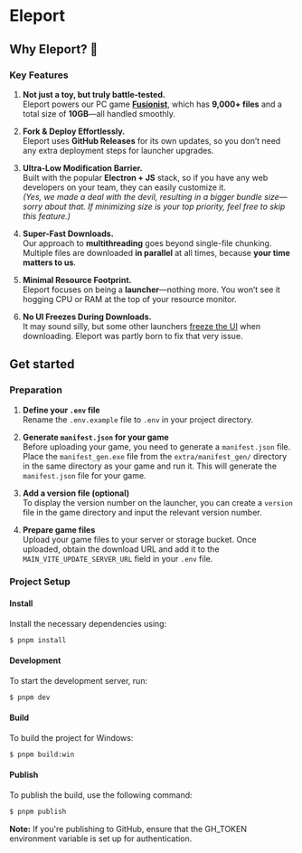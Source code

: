 # Eleport

## Why Eleport? 🚀

### Key Features

1. **Not just a toy, but truly battle-tested.**  
   Eleport powers our PC game **[Fusionist](https://www.fusionist.io/)**, which has **9,000+ files** and a total size of **10GB**—all handled smoothly.

2. **Fork & Deploy Effortlessly.**  
   Eleport uses **GitHub Releases** for its own updates, so you don’t need any extra deployment steps for launcher upgrades.

3. **Ultra-Low Modification Barrier.**  
   Built with the popular **Electron + JS** stack, so if you have any web developers on your team, they can easily customize it.  
   *(Yes, we made a deal with the devil, resulting in a bigger bundle size—sorry about that. If minimizing size is your top priority, feel free to skip this feature.)*

4. **Super-Fast Downloads.**  
   Our approach to **multithreading** goes beyond single-file chunking. Multiple files are downloaded **in parallel** at all times, because **your time matters to us**.

5. **Minimal Resource Footprint.**  
   Eleport focuses on being a **launcher**—nothing more. You won’t see it hogging CPU or RAM at the top of your resource monitor.

6. **No UI Freezes During Downloads.**  
   It may sound silly, but some other launchers [freeze the UI](https://x.com/charles_print/status/1889615989404475547) when downloading. Eleport was partly born to fix that very issue.

## Get started

### Preparation

1. **Define your `.env` file**  
Rename the `.env.example` file to `.env` in your project directory.

2. **Generate `manifest.json` for your game**  
Before uploading your game, you need to generate a `manifest.json` file. Place the `manifest_gen.exe` file from the `extra/manifest_gen/` directory in the same directory as your game and run it. This will generate the `manifest.json` file for your game.

3. **Add a version file (optional)**  
To display the version number on the launcher, you can create a `version` file in the game directory and input the relevant version number.

4. **Prepare game files**  
Upload your game files to your server or storage bucket. Once uploaded, obtain the download URL and add it to the `MAIN_VITE_UPDATE_SERVER_URL` field in your `.env` file.
 
### Project Setup

#### Install
Install the necessary dependencies using:
```bash
$ pnpm install
```

#### Development
To start the development server, run:
```bash
$ pnpm dev
```

#### Build
To build the project for Windows:
```bash
$ pnpm build:win
```

#### Publish
To publish the build, use the following command:
```bash
$ pnpm publish
```
**Note:** If you're publishing to GitHub, ensure that the GH_TOKEN environment variable is set up for authentication.
